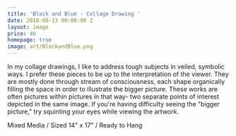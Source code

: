 ```yaml
---
title: 'Black and Blue - Collage Drawing '
date: 2018-08-13 00:00:00 Z
layout: image
price: 40
homepage: true
image: art/BlackandBlue.png
---
```


In my collage drawings, I like to address tough subjects in veiled, symbolic ways. I prefer these pieces to be up to the interpretation of the viewer. They are mostly done through stream of consciousness, each shape organically filling the space in order to illustrate the bigger picture. These works are often pictures within pictures in that way- two separate points of interest depicted in the same image. If you're having difficulty seeing the "bigger picture," try squinting your eyes while viewing the artwork.

Mixed Media / Sized 14" x 17" / Ready to Hang 